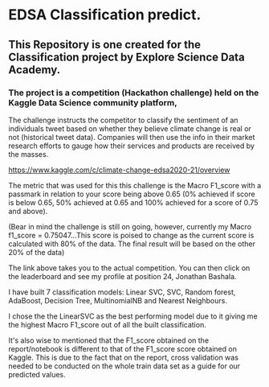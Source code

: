 # EDSA Classification predict.

## This Repository is one created for the Classification project by Explore Science Data Academy.

### The project is a competition (Hackathon challenge) held on the Kaggle Data Science community platform, 

The challenge instructs the competitor to classify the sentiment of an individuals tweet based on whether they believe climate change is real or not (historical tweet data). Companies will then use the info in their market research efforts to gauge how their services and products are received by the masses.

https://www.kaggle.com/c/climate-change-edsa2020-21/overview

The metric that was used for this this challenge is the  Macro F1_score with a passmark in relation to your score being above 0.65 (0% achieved if score is below 0.65, 50% achieved at 0.65 and 100% achieved for a score of 0.75 and above).

(Bear in mind the challenge is still on going, however, currently my Macro f1_score  = 0.75047...This score is poised to change as the current score is calculated with 80% of the data. The final result will be based on the other 20% of the data)

The link above takes you to the actual competition. You can then click on the leaderboard and see my profile at position 24, Jonathan Bashala.

I have built 7 classification models: Linear SVC, SVC, Random forest, AdaBoost, Decision Tree, MultinomialNB and Nearest Neighbours.

I chose the the LinearSVC as the best performing model due to it giving me the highest Macro F1_score out of all the built classification. 

It's also wise to mentioned that the F1_score obtained on the report/notebook is different to that of the F1_score score obtained on Kaggle. This is due to the fact that on the report, cross validation was needed to be conducted on the whole train data set as a guide for our predicted values.
 
